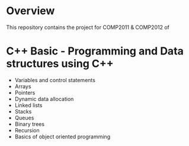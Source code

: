 # Overview
This repository contains the project for COMP2011 & COMP2012 of

# C++ Basic - Programming and Data structures using C++
* Variables and control statements
* Arrays 
* Pointers
* Dynamic data allocation
* Linked lists
* Stacks
* Queues
* Binary trees
* Recursion
* Basics of object oriented programming
